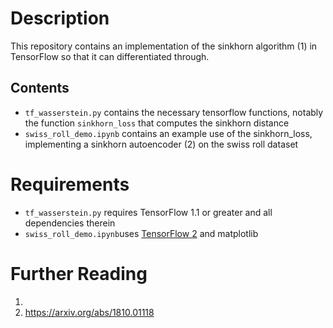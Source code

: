 # Description

This repository contains an implementation of the sinkhorn algorithm (1) in TensorFlow so that it can differentiated through.

## Contents

* `tf_wasserstein.py` contains the necessary tensorflow functions, notably the function `sinkhorn_loss` that computes the sinkhorn distance
* `swiss_roll_demo.ipynb` contains an example use of the sinkhorn_loss, implementing a sinkhorn autoencoder (2) on the swiss roll dataset

# Requirements

* `tf_wasserstein.py` requires TensorFlow 1.1 or greater and all dependencies therein
* `swiss_roll_demo.ipynb`uses [TensorFlow 2](https://www.tensorflow.org/alpha/guide/effective_tf2) and matplotlib

# Further Reading

1. 
2. https://arxiv.org/abs/1810.01118
